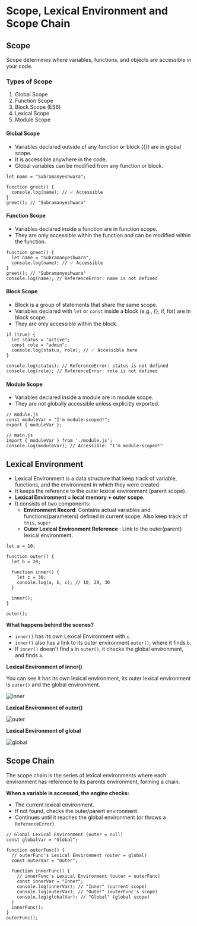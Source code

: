 # Scope, Lexical Environment and Scope Chain

## Scope

Scope determines where variables, functions, and objects are accessible in your code.

### Types of Scope

1. Global Scope
2. Function Scope
3. Block Scope (ES6)
4. Lexical Scope
5. Module Scope

#### Global Scope

- Variables declared outside of any function or block ({}) are in global scope.
- It is accessible anywhere in the code.
- Global variables can be modified from any function or block.

```JS
let name = "Subramanyeshwara";

function greet() {
  console.log(name); // ✅ Accessible
}
greet(); // "Subramanyeshwara"
```

#### Function Scope

- Variables declared inside a function are in function scope.
- They are only accessible within the function and can be modified within the function.

```JS
function greet() {
  let name = "Subramanyeshwara";
  console.log(name); // ✅ Accessible
}
greet(); // "Subramanyeshwara"
console.log(name); // ReferenceError: name is not defined
```

#### Block Scope

- Block is a group of statements that share the same scope.
- Variables declared with `let` or `const` inside a block (e.g., {}, if, for) are in block scope.
- They are only accessible within the block.

```JS
if (true) {
  let status = "active";
  const role = "admin";
  console.log(status, role); // ✅ Accessible here
}

console.log(status); // ReferenceError: status is not defined
console.log(role); // ReferenceError: role is not defined
```

#### Module Scope

- Variables declared inside a module are in module scope.
- They are not globally accessible unless explicitly exported.

```JS
// module.js
const moduleVar = "I'm module-scoped!";
export { moduleVar };
```

```JS
// main.js
import { moduleVar } from './module.js';
console.log(moduleVar); // Accessible: "I'm module-scoped!"
```

## Lexical Environment

- Lexical Environment is a data structure that keep track of variable, functions, and the environment in which they were created
- It keeps the reference to the outer lexical environment (parent scope).
- **Lexical Environment = local memory + outer scope.**
- It consists of two components:
  - **Environment Record**: Contains actual variables and functions(parameters) defined in current scope. Also keep track of `this`, `super`
  - **Outer Lexical Environment Reference** : Link to the outer(parent) lexical environment.

```JS
let a = 10;

function outer() {
  let b = 20;

  function inner() {
    let c = 30;
    console.log(a, b, c); // 10, 20, 30
  }

  inner();
}

outer();
```

**What happens behind the scenes?**

- `inner()` has its own Lexical Environment with `c`.
- `inner()` also has a link to its outer environment `outer()`, where it finds `b`.
- If `inner()` doesn't find `a` in `outer()`, it checks the global environment, and finds `a`.

**Lexical Environment of inner()**

You can see it has its own lexical environment, its outer lexical environment is `outer()` and the global environment.

![inner](inner.png)

**Lexical Environment of outer()**

![outer](outer.png)

**Lexical Environment of global**

![global](global.png)

## Scope Chain

The scope chain is the series of lexical environments where each environment has reference to its parents environment, forming a chain.

**When a variable is accessed, the engine checks:**

- The current lexical environment.
- If not found, checks the outer/parent environment.
- Continues until it reaches the global environment (or throws a `ReferenceError`).

```JS
// Global Lexical Environment (outer = null)
const globalVar = "Global";

function outerFunc() {
  // outerFunc's Lexical Environment (outer = global)
  const outerVar = "Outer";

  function innerFunc() {
    // innerFunc's Lexical Environment (outer = outerFunc)
    const innerVar = "Inner";
    console.log(innerVar); // "Inner" (current scope)
    console.log(outerVar); // "Outer" (outerFunc's scope)
    console.log(globalVar); // "Global" (global scope)
  }
  innerFunc();
}
outerFunc();
```
